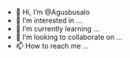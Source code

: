 - 👋 Hi, I’m @Agusbusalo
- 👀 I’m interested in ...
- 🌱 I’m currently learning ...
- 💞️ I’m looking to collaborate on ...
- 📫 How to reach me ...

<!---
Agusbusalo/Agusbusalo is a ✨ special ✨ repository because its `README.md` (this file) appears on your GitHub profile.
You can click the Preview link to take a look at your changes.
--->
